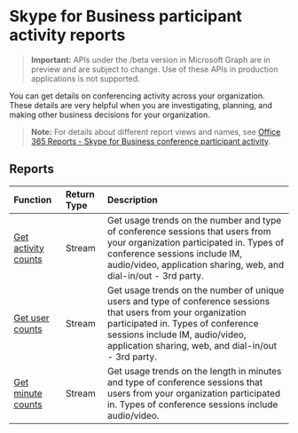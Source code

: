# Skype for Business participant activity reports

> **Important:** APIs under the /beta version in Microsoft Graph are in preview and are subject to change. Use of these APIs in production applications is not supported.

You can get details on conferencing activity across your organization. These details are very helpful when you are investigating, planning, and making other business decisions for your organization.

> **Note:** For details about different report views and names, see [Office 365 Reports - Skype for Business conference participant activity](https://support.office.com/client/Skype-for-Business-Online-conference-participant-activity-c3c89995-65dd-4715-9e38-bb244c742c6b).

## Reports

| Function                                 | Return Type | Description                              |
| :--------------------------------------- | :---------- | :--------------------------------------- |
| [Get activity counts](../api/reportroot_getskypeforbusinessparticipantactivitycounts.md) | Stream      | Get usage trends on the number and type of conference sessions that users from your organization participated in. Types of conference sessions include IM, audio/video, application sharing, web, and dial-in/out - 3rd party. |
| [Get user counts](../api/reportroot_getskypeforbusinessparticipantactivityusercounts.md) | Stream      | Get usage trends on the number of unique users and type of conference sessions that users from your organization participated in. Types of conference sessions include IM, audio/video, application sharing, web, and dial-in/out - 3rd party. |
| [Get minute counts](../api/reportroot_getskypeforbusinessparticipantactivityminutecounts.md) | Stream      | Get usage trends on the length in minutes and type of conference sessions that users from your organization participated in. Types of conference sessions include audio/video. |

